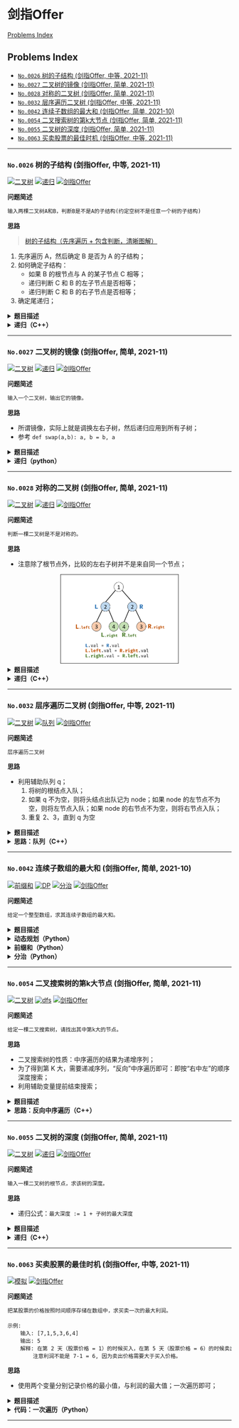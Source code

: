 # 剑指Offer

[Problems Index](#problems-index)

<!-- Tag: 剑指Offer -->

Problems Index
---
- [`No.0026` 树的子结构 (剑指Offer, 中等, 2021-11)](#no0026-树的子结构-剑指offer-中等-2021-11)
- [`No.0027` 二叉树的镜像 (剑指Offer, 简单, 2021-11)](#no0027-二叉树的镜像-剑指offer-简单-2021-11)
- [`No.0028` 对称的二叉树 (剑指Offer, 简单, 2021-11)](#no0028-对称的二叉树-剑指offer-简单-2021-11)
- [`No.0032` 层序遍历二叉树 (剑指Offer, 中等, 2021-11)](#no0032-层序遍历二叉树-剑指offer-中等-2021-11)
- [`No.0042` 连续子数组的最大和 (剑指Offer, 简单, 2021-10)](#no0042-连续子数组的最大和-剑指offer-简单-2021-10)
- [`No.0054` 二叉搜索树的第k大节点 (剑指Offer, 简单, 2021-11)](#no0054-二叉搜索树的第k大节点-剑指offer-简单-2021-11)
- [`No.0055` 二叉树的深度 (剑指Offer, 简单, 2021-11)](#no0055-二叉树的深度-剑指offer-简单-2021-11)
- [`No.0063` 买卖股票的最佳时机 (剑指Offer, 中等, 2021-11)](#no0063-买卖股票的最佳时机-剑指offer-中等-2021-11)

---

### `No.0026` 树的子结构 (剑指Offer, 中等, 2021-11)


[![二叉树](https://img.shields.io/badge/二叉树-lightgray.svg)](数据结构-树(二叉树).md)
[![递归](https://img.shields.io/badge/递归-lightgray.svg)](算法-递归(迭代).md)
[![剑指Offer](https://img.shields.io/badge/剑指Offer-lightgray.svg)](题集-剑指Offer.md)

<!-- Tag: 二叉树、递归 -->

<summary><b>问题简述</b></summary>

```txt
输入两棵二叉树A和B，判断B是不是A的子结构(约定空树不是任意一个树的子结构)
```

<summary><b>思路</b></summary>

> [树的子结构（先序遍历 + 包含判断，清晰图解）](https://leetcode-cn.com/problems/shu-de-zi-jie-gou-lcof/solution/mian-shi-ti-26-shu-de-zi-jie-gou-xian-xu-bian-li-p/)

1. 先序遍历 A，然后确定 B 是否为 A 的子结构；
2. 如何确定子结构：
    - 如果 B 的根节点与 A 的某子节点 C 相等；
    - 递归判断 C 和 B 的左子节点是否相等；
    - 递归判断 C 和 B 的右子节点是否相等；
3. 确定尾递归；

<details><summary><b>题目描述</b></summary>

```txt
输入两棵二叉树A和B，判断B是不是A的子结构。(约定空树不是任意一个树的子结构)

B是A的子结构， 即 A中有出现和B相同的结构和节点值。

例如:
    给定的树 A:
         3
        / \
       4   5
      / \
     1   2
    
    给定的树 B：
       4 
      /
     1
    返回 true，因为 B 与 A 的一个子树拥有相同的结构和节点值。

示例 1：
    输入：A = [1,2,3], B = [3,1]
    输出：false
示例 2：
    输入：A = [3,4,5,1,2], B = [4,1]
    输出：true

限制：
    0 <= 节点个数 <= 10000

来源：力扣（LeetCode）
链接：https://leetcode-cn.com/problems/shu-de-zi-jie-gou-lcof
著作权归领扣网络所有。商业转载请联系官方授权，非商业转载请注明出处。
```

<!-- <div align="center"><img src="./_assets/xxx.png" height="300" /></div> -->

</details>


<details><summary><b>递归（C++）</b></summary>

```cpp
/**
 * Definition for a binary tree node.
 * struct TreeNode {
 *     int val;
 *     TreeNode *left;
 *     TreeNode *right;
 *     TreeNode(int x) : val(x), left(NULL), right(NULL) {}
 * };
 */
class Solution {
public:
    bool isSubStructure(TreeNode* A, TreeNode* B) {
        if (A == nullptr || B == nullptr) return false;

        return isSubTree(A, B)
            || isSubStructure(A->left, B) 
            || isSubStructure(A->right, B);
    }

    bool isSubTree(TreeNode* A, TreeNode* B) {
        if (B == nullptr) return true; 
        if (A == nullptr) return false;

        if (A->val == B->val) {
            return isSubTree(A->left, B->left) && isSubTree(A->right, B->right);
        } else {
            return false;
        }
    }
};
```

</details>

---
### `No.0027` 二叉树的镜像 (剑指Offer, 简单, 2021-11)


[![二叉树](https://img.shields.io/badge/二叉树-lightgray.svg)](数据结构-树(二叉树).md)
[![递归](https://img.shields.io/badge/递归-lightgray.svg)](算法-递归(迭代).md)
[![剑指Offer](https://img.shields.io/badge/剑指Offer-lightgray.svg)](题集-剑指Offer.md)

<!-- Tag: 二叉树、递归 -->

<summary><b>问题简述</b></summary>

```txt
输入一个二叉树，输出它的镜像。
```

<summary><b>思路</b></summary>

- 所谓镜像，实际上就是调换左右子树，然后递归应用到所有子树；
- 参考 `def swap(a,b): a, b = b, a`

<details><summary><b>题目描述</b></summary>

```txt
请完成一个函数，输入一个二叉树，该函数输出它的镜像。

例如输入：

     4
   /   \
  2     7
 / \   / \
1   3 6   9

镜像输出：

     4
   /   \
  7     2
 / \   / \
9   6 3   1

示例 1：
    输入：root = [4,2,7,1,3,6,9]
    输出：[4,7,2,9,6,3,1]

限制：
    0 <= 节点个数 <= 1000

来源：力扣（LeetCode）
链接：https://leetcode-cn.com/problems/er-cha-shu-de-jing-xiang-lcof
著作权归领扣网络所有。商业转载请联系官方授权，非商业转载请注明出处。
```

<!-- <div align="center"><img src="./_assets/xxx.png" height="300" /></div> -->

</details>


<details><summary><b>递归（python）</b></summary>

```python
# Definition for a binary tree node.
# class TreeNode:
#     def __init__(self, x):
#         self.val = x
#         self.left = None
#         self.right = None

class Solution:
    def mirrorTree(self, root: TreeNode) -> TreeNode:
        """"""
        if root is None: return None

        # 交换左右子树
        root.left, root.right = root.right, root.left

        # 递归应用到左右子树
        self.mirrorTree(root.left)
        self.mirrorTree(root.right)

        return root
```

</details>

---
### `No.0028` 对称的二叉树 (剑指Offer, 简单, 2021-11)


[![二叉树](https://img.shields.io/badge/二叉树-lightgray.svg)](数据结构-树(二叉树).md)
[![递归](https://img.shields.io/badge/递归-lightgray.svg)](算法-递归(迭代).md)
[![剑指Offer](https://img.shields.io/badge/剑指Offer-lightgray.svg)](题集-剑指Offer.md)

<!-- Tag: 二叉树、递归 -->

<summary><b>问题简述</b></summary>

```txt
判断一棵二叉树是不是对称的。
```

<summary><b>思路</b></summary>

- 注意除了根节点外，比较的左右子树并不是来自同一个节点；

<div align="center"><img src="../_assets/图解对称的二叉树.png" height="200" /></div>

<details><summary><b>题目描述</b></summary>

```txt
请实现一个函数，用来判断一棵二叉树是不是对称的。如果一棵二叉树和它的镜像一样，那么它是对称的。

例如，二叉树 [1,2,2,3,4,4,3] 是对称的。

    1
   / \
  2   2
 / \ / \
3  4 4  3

但是下面这个 [1,2,2,null,3,null,3] 则不是镜像对称的:

    1
   / \
  2   2
   \   \
   3    3
 

示例 1：
    输入：root = [1,2,2,3,4,4,3]
    输出：true
示例 2：
    输入：root = [1,2,2,null,3,null,3]
    输出：false
 

限制：
    0 <= 节点个数 <= 1000

来源：力扣（LeetCode）
链接：https://leetcode-cn.com/problems/dui-cheng-de-er-cha-shu-lcof
著作权归领扣网络所有。商业转载请联系官方授权，非商业转载请注明出处。
```

<!-- <div align="center"><img src="./_assets/xxx.png" height="300" /></div> -->

</details>


<details><summary><b>递归（C++）</b></summary>

```cpp
/**
 * Definition for a binary tree node.
 * struct TreeNode {
 *     int val;
 *     TreeNode *left;
 *     TreeNode *right;
 *     TreeNode(int x) : val(x), left(NULL), right(NULL) {}
 * };
 */
class Solution {
public:
    bool isSymmetric(TreeNode* root) {
        if (root == nullptr) 
            return true;

        return dfs(root->left, root->right);
    }

    bool dfs(TreeNode* l, TreeNode* r) {  // 注意，出了根节点外，l 和 r 并不是同一节点的左右子树，理解这一点很重要
        if (l == nullptr && r == nullptr) 
            return true;
        if (l == nullptr || r == nullptr) 
            return false;
            
        if (l->val == r->val) {
            return dfs(l->left, r->right) && dfs(l->right, r->left);
        } else {
            return false;
        }

    }
};
```

</details>

---
### `No.0032` 层序遍历二叉树 (剑指Offer, 中等, 2021-11)


[![二叉树](https://img.shields.io/badge/二叉树-lightgray.svg)](数据结构-树(二叉树).md)
[![队列](https://img.shields.io/badge/队列-lightgray.svg)](数据结构-队列.md)
[![剑指Offer](https://img.shields.io/badge/剑指Offer-lightgray.svg)](题集-剑指Offer.md)

<!-- Tag: 二叉树、队列 -->

<summary><b>问题简述</b></summary>

```txt
层序遍历二叉树
```

<summary><b>思路</b></summary>

- 利用辅助队列 q；
    1. 将树的根结点入队；
    2. 如果 q 不为空，则将头结点出队记为 node；如果 node 的左节点不为空，则将左节点入队；如果 node 的右节点不为空，则将右节点入队；
    3. 重复 2、3，直到 q 为空

<details><summary><b>题目描述</b></summary>

```txt
从上到下打印出二叉树的每个节点，同一层的节点按照从左到右的顺序打印。

例如:
    给定二叉树: [3,9,20,null,null,15,7],

        3
    / \
    9  20
        /  \
    15   7
返回：
    [3,9,20,15,7]
 
提示：
    节点总数 <= 1000


来源：力扣（LeetCode）
链接：https://leetcode-cn.com/problems/cong-shang-dao-xia-da-yin-er-cha-shu-lcof
著作权归领扣网络所有。商业转载请联系官方授权，非商业转载请注明出处。
```

<!-- <div align="center"><img src="./_assets/xxx.png" height="300" /></div> -->

</details>


<details><summary><b>思路：队列（C++）</b></summary>

```cpp
/**
 * Definition for a binary tree node.
 * struct TreeNode {
 *     int val;
 *     TreeNode *left;
 *     TreeNode *right;
 *     TreeNode(int x) : val(x), left(NULL), right(NULL) {}
 * };
 */
class Solution {

public:
    vector<int> levelOrder(TreeNode* root) {
        
        vector<int> ret;
        queue<TreeNode*> q;  // 辅助队列
        
        
        if (root)
            q.push(root);

        while (!q.empty()) {
            TreeNode* node = q.front();
            q.pop();

            ret.push_back(node->val);
            if (node->left) {
                q.push(node->left);
            }
            if (node->right) {
                q.push(node->right);
            }
        }

        return ret;
    }
};
```

</details>

---
### `No.0042` 连续子数组的最大和 (剑指Offer, 简单, 2021-10)


[![前缀和](https://img.shields.io/badge/前缀和-lightgray.svg)](技巧-前缀和.md)
[![DP](https://img.shields.io/badge/DP-lightgray.svg)](算法-动态规划.md)
[![分治](https://img.shields.io/badge/分治-lightgray.svg)](算法-分治.md)
[![剑指Offer](https://img.shields.io/badge/剑指Offer-lightgray.svg)](题集-剑指Offer.md)

<!-- Tag: 前缀和、DP、分治 -->

<summary><b>问题简述</b></summary>

```txt
给定一个整型数组，求其连续子数组的最大和。
```

<details><summary><b>题目描述</b></summary>

```txt
输入一个整型数组，数组中的一个或连续多个整数组成一个子数组。求所有子数组的和的最大值。

要求时间复杂度为O(n)。
 

示例1:
    输入: nums = [-2,1,-3,4,-1,2,1,-5,4]
    输出: 6
    解释: 连续子数组 [4,-1,2,1] 的和最大，为 6。

提示：
    1 <= arr.length <= 10^5
    -100 <= arr[i] <= 100

来源：力扣（LeetCode）
链接：https://leetcode-cn.com/problems/lian-xu-zi-shu-zu-de-zui-da-he-lcof
著作权归领扣网络所有。商业转载请联系官方授权，非商业转载请注明出处。
```

</details>


<details><summary><b>动态规划（Python）</b></summary>

- **状态定义**：记 `dp[i]` 表示以元素 `nums[i]` 结尾的连续子数组最大和；
- **转移方程**：
    - 当 $dp[i-1] > 0$ 时：执行 $dp[i] = dp[i-1] + nums[i]$；
    - 当 $dp[i-1] \le 0$ 时：执行 $dp[i] = nums[i]$；

- 时间复杂度：`O(N)`；
- 空间复杂度：`O(1)`，实际上不需要存储所有状态，只需要保存 `dp[i-1]` 即可（滚动数组）；

```python
class Solution:
    def maxSubArray(self, nums: List[int]) -> int:
        """"""
        dp = 0
        ret = nums[0]
        for i in range(len(nums)):
            if dp > 0:
                dp = dp + nums[i]
            else:
                dp = nums[i]

            ret = max(ret, dp)
        
        return ret
```

</details>


<details><summary><b>前缀和（Python）</b></summary>

- 最大连续子数组 = 最大前缀和 - 最小前缀和

```python
class Solution:
    def maxSubArray(self, nums: List[int]) -> int:
        """"""
        ret = nums[0]
        pre_sum = 0
        min_pre_sum = 0

        for i in range(len(nums)):
            pre_sum += nums[i]
            ret = max(ret, pre_sum - min_pre_sum)
            min_pre_sum = min(min_pre_sum, pre_sum)
        
        return ret
```

</details>


<details><summary><b>分治（Python）</b></summary>

TODO

</details>

---
### `No.0054` 二叉搜索树的第k大节点 (剑指Offer, 简单, 2021-11)


[![二叉树](https://img.shields.io/badge/二叉树-lightgray.svg)](数据结构-树(二叉树).md)
[![dfs](https://img.shields.io/badge/dfs-lightgray.svg)](算法-深度优先搜索.md)
[![剑指Offer](https://img.shields.io/badge/剑指Offer-lightgray.svg)](题集-剑指Offer.md)

<!-- Tag: 二叉树、dfs -->

<summary><b>问题简述</b></summary>

```txt
给定一棵二叉搜索树，请找出其中第k大的节点。
```

<summary><b>思路</b></summary>

- 二叉搜索树的性质：中序遍历的结果为递增序列；
- 为了得到第 K 大，需要递减序列，“反向”中序遍历即可：即按“右中左”的顺序深度搜索；
- 利用辅助变量提前结束搜索；

<details><summary><b>题目描述</b></summary>

```txt
给定一棵二叉搜索树，请找出其中第k大的节点。

示例 1:
    输入: root = [3,1,4,null,2], k = 1
     3
    / \
   1   4
    \
     2
    输出: 4
示例 2:
    输入: root = [5,3,6,2,4,null,null,1], k = 3
        5
       / \
      3   6
     / \
    2   4
   /
  1
    输出: 4

限制：
    1 ≤ k ≤ 二叉搜索树元素个数

来源：力扣（LeetCode）
链接：https://leetcode-cn.com/problems/er-cha-sou-suo-shu-de-di-kda-jie-dian-lcof
著作权归领扣网络所有。商业转载请联系官方授权，非商业转载请注明出处。
```

<!-- <div align="center"><img src="./_assets/xxx.png" height="300" /></div> -->

</details>


<details><summary><b>思路：反向中序遍历（C++）</b></summary>

```cpp
/**
 * Definition for a binary tree node.
 * struct TreeNode {
 *     int val;
 *     TreeNode *left;
 *     TreeNode *right;
 *     TreeNode(int x) : val(x), left(NULL), right(NULL) {}
 * };
 */
class Solution {
    int k;
    int ret;
public:
    int kthLargest(TreeNode* root, int k) {
        this->k = k;
        inOrder(root);
        return this->ret;
    }

    void inOrder(TreeNode* node) {
        if (node == nullptr) return;

        inOrder(node->right);  // 先遍历右子树
        if (this->k == 0) return;
        this->k -= 1;
        if (this->k == 0) this->ret = node->val;
        inOrder(node->left);
    }
};
```

</details>

---
### `No.0055` 二叉树的深度 (剑指Offer, 简单, 2021-11)


[![二叉树](https://img.shields.io/badge/二叉树-lightgray.svg)](数据结构-树(二叉树).md)
[![递归](https://img.shields.io/badge/递归-lightgray.svg)](算法-递归(迭代).md)
[![剑指Offer](https://img.shields.io/badge/剑指Offer-lightgray.svg)](题集-剑指Offer.md)

<!-- Tag: 二叉树、递归 -->

<summary><b>问题简述</b></summary>

```txt
输入一棵二叉树的根节点，求该树的深度。
```

<summary><b>思路</b></summary>

- 递归公式：`最大深度 := 1 + 子树的最大深度`

<details><summary><b>题目描述</b></summary>

```txt
输入一棵二叉树的根节点，求该树的深度。从根节点到叶节点依次经过的节点（含根、叶节点）形成树的一条路径，最长路径的长度为树的深度。

例如：
给定二叉树 [3,9,20,null,null,15,7]，

    3
   / \
  9  20
    /  \
   15   7
返回它的最大深度 3 。

提示：
    节点总数 <= 10000

来源：力扣（LeetCode）
链接：https://leetcode-cn.com/problems/er-cha-shu-de-shen-du-lcof
著作权归领扣网络所有。商业转载请联系官方授权，非商业转载请注明出处。
```

<!-- <div align="center"><img src="./_assets/xxx.png" height="300" /></div> -->

</details>


<details><summary><b>递归（C++）</b></summary>

```cpp
/**
 * Definition for a binary tree node.
 * struct TreeNode {
 *     int val;
 *     TreeNode *left;
 *     TreeNode *right;
 *     TreeNode(int x) : val(x), left(NULL), right(NULL) {}
 * };
 */
class Solution {
public:
    int maxDepth(TreeNode* root) {
        if (root == NULL) return 0;

        return 1 + max(maxDepth(root->left), maxDepth(root->right));
    }
};
```

</details>

---
### `No.0063` 买卖股票的最佳时机 (剑指Offer, 中等, 2021-11)


[![模拟](https://img.shields.io/badge/模拟-lightgray.svg)](基础-模拟.md)
[![剑指Offer](https://img.shields.io/badge/剑指Offer-lightgray.svg)](题集-剑指Offer.md)

<!-- Tag: 模拟 -->

<summary><b>问题简述</b></summary>

```txt
把某股票的价格按照时间顺序存储在数组中，求买卖一次的最大利润。

示例:
    输入: [7,1,5,3,6,4]
    输出: 5
    解释: 在第 2 天（股票价格 = 1）的时候买入，在第 5 天（股票价格 = 6）的时候卖出，最大利润 = 6-1 = 5 。
        注意利润不能是 7-1 = 6, 因为卖出价格需要大于买入价格。
```

<summary><b>思路</b></summary>

- 使用两个变量分别记录价格的最小值，与利润的最大值；一次遍历即可；

<details><summary><b>题目描述</b></summary>

```txt
假设把某股票的价格按照时间先后顺序存储在数组中，请问买卖该股票一次可能获得的最大利润是多少？

示例 1:
    输入: [7,1,5,3,6,4]
    输出: 5
    解释: 在第 2 天（股票价格 = 1）的时候买入，在第 5 天（股票价格 = 6）的时候卖出，最大利润 = 6-1 = 5 。
        注意利润不能是 7-1 = 6, 因为卖出价格需要大于买入价格。
示例 2:
    输入: [7,6,4,3,1]
    输出: 0
    解释: 在这种情况下, 没有交易完成, 所以最大利润为 0。
 

限制：
    0 <= 数组长度 <= 10^5
    0 <= 股票价格 <= 10^5

来源：力扣（LeetCode）
链接：https://leetcode-cn.com/problems/gu-piao-de-zui-da-li-run-lcof
著作权归领扣网络所有。商业转载请联系官方授权，非商业转载请注明出处。
```

<!-- <div align="center"><img src="./_assets/xxx.png" height="300" /></div> -->

</details>


<details><summary><b>代码：一次遍历（Python）</b></summary>

```python
class Solution:
    def maxProfit(self, prices: List[int]) -> int:
        """"""
        ret = 0
        min_p = 10001
        for p in prices:
            min_p = min(p, min_p)
            ret = max(ret, p - min_p)
        
        return ret
```

</details>

---
